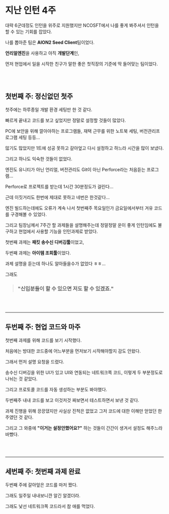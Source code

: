 # 지난 인턴 4주

대략 6군데정도 인턴을 위주로 지원했지만 NCOSFT에서 나를 좋게 봐주셔서 인턴을 할 수 있는 기회를 잡았다.

나를 뽑아준 팀은 **AION2 Seed Client**팀이었다. 

**언리얼엔진**을 사용하고 아직 **개발단계**인,

먼저 현업에서 일을 시작한 친구가 말한 좋은 첫직장의 기준에 딱 들어맞는 팀이었다.

<br>
<br>

## 첫번째 주: 정신없던 첫주

첫주에는 하루종일 개발 환경 세팅만 한 것 같다.

빠르게 끝내고 코드를 보고 싶었지만 정말로 설정할 것들이 많았다.

PC에 보안을 위해 깔아야하는 프로그램들, 재택 근무를 위한 노트북 세팅, 버전관리프로그램 세팅 등등... 

많기도 많았지만 1트에 성공 못하고 갈아엎고 다시 설정하고 하느라 시간을 많이 보냈다.

그리고 하나도 익숙한 것들이 없었다.

엔진도 유니티가 아닌 언리얼, 버전관리도 Git이 아닌 Perforce라는 처음듣는 프로그램...

Perforce로 프로젝트를 받는데 1시간 30분정도가 걸린다...

근데 이짓거리도 한번에 제대로 못하고 네번은 한것같다...

엔진 빌드하는데에도 오류가 계속 나서 첫번째주 목요일인가 금요일에서부터 겨유 코드를 구경해볼 수 있었다.

그리고 팀장님께서 7주간 할 과제들을 설명해주는데 정말정말 운이 좋게 인턴임에도 불구하고 현업에서 사용할 기능을 인턴과제로 받았다.

첫번째 과제는 **패킷 송수신 디버깅툴**이었고,

두번째 과제는 **아이템 조회툴**이었다.

과제 설명을 듣는데 하나도 알아들을수가 없었다 ㅎㅎ...

그래도

> ### "신입분들이 할 수 있으면 저도 할 수 있겠죠."

<br>
<br>

<hr>

## 두번째 주: 현업 코드와 마주

첫번째 과제를 위해 코드를 보기 시작했다.

처음에는 방대한 코드중에 어느부분을 먼저보기 시작해야할지 감도 안왔다.

그래서 먼저 설명 요청을 드렸다.

송수신 디버깅을 위한 UI가 있고 UI와 연동되는 네트워크쪽 코드, 이렇게 두 부분정도로 나뉘는 것 같았다.

그리고 프로토콜 코드를 자동 생성하는 부분도 봐야했다.

두번째주 내내 코드를 보고 이것저것 짜보면서 테스트하면서 보낸 것 같다.

과제 진행을 위해 끙끙댔지만 사실상 진척은 없었고 그저 코드에 대한 이해만 얻었던 한주였던 것 같다.

그리고 그 와중에 **"이거는 설정안했어요?"** 하는 것들이 간간이 생겨서 설정도 해주느라 바빴다.

<br>
<br>

<hr>

## 세번째 주: 첫번째 과제 완료

두번째 주에 갈아엎은 코드를 마저 짰다.

그래도 일주일 내내보니깐 알긴 알겠더라.

그래도 낯선 네트워크쪽 코드라서 참 애를 먹었다.


